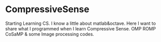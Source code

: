 # CompressiveSense
Starting Learning CS.
I know a little about matlab&octave.
Here I want to share what I programmed when I learn Compressive Sense.
OMP ROMP CoSaMP & some Image processing codes.
